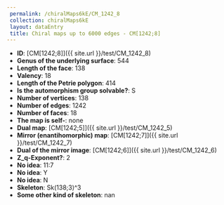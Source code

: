 ```yaml
--- 
 permalink: /chiralMaps6kE/CM_1242_8 
 collection: chiralMaps6kE
 layout: dataEntry
 title: Chiral maps up to 6000 edges - CM[1242;8]
---
```


- **ID**: [CM[1242;8]]({{ site.url }}/test/CM_1242_8)
- **Genus of the underlying surface**: 544
- **Length of the face**: 138
- **Valency**: 18
- **Length of the Petrie polygon**: 414
- **Is the automorphism group solvable?**: S
- **Number of vertices**: 138
- **Number of edges**: 1242
- **Number of faces**: 18
- **The map is self-**: none
- **Dual map**: [CM[1242;5]]({{ site.url }}/test/CM_1242_5)
- **Mirror (enantihomorphic) map**: [CM[1242;7]]({{ site.url }}/test/CM_1242_7)
- **Dual of the mirror image**: [CM[1242;6]]({{ site.url }}/test/CM_1242_6)
- **Z_q-Exponent?**: 2
- **No idea**:  11:7
- **No idea**: Y
- **No idea**: N
- **Skeleton**: Sk(138;3)^3
- **Some other kind of skeleton**: nan
